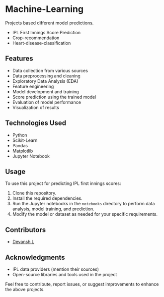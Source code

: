 # Machine-Learning
Projects based different model predictions.

* IPL First Innings Score Prediction
* Crop-recommendation
* Heart-disease-classification


## Features

- Data collection from various sources
- Data preprocessing and cleaning
- Exploratory Data Analysis (EDA)
- Feature engineering
- Model development and training
- Score prediction using the trained model
- Evaluation of model performance
- Visualization of results

## Technologies Used

- Python
- Scikit-Learn
- Pandas
- Matplotlib
- Jupyter Notebook

## Usage

To use this project for predicting IPL first innings scores:

1. Clone this repository.
2. Install the required dependencies.
3. Run the Jupyter notebooks in the `notebooks` directory to perform data analysis, model training, and prediction.
4. Modify the model or dataset as needed for your specific requirements.

## Contributors

- [Devansh L](https://github.com/DevanshL)

## Acknowledgments

- IPL data providers (mention their sources)
- Open-source libraries and tools used in the project

Feel free to contribute, report issues, or suggest improvements to enhance the above projects.



